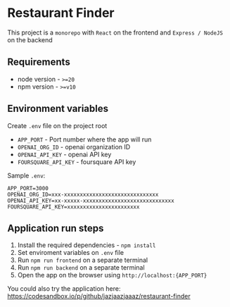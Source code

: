 # Restaurant Finder

This project is a `monorepo` with `React` on the frontend and `Express / NodeJS` on the backend

## Requirements
- node version - `>=20`
- npm version - `>=v10`

## Environment variables

Create `.env` file on the project root

- `APP_PORT` - Port number where the app will run
- `OPENAI_ORG_ID` - openai organization ID
- `OPENAI_API_KEY` - openai API key
- `FOURSQUARE_API_KEY` - foursquare API key


Sample `.env`:
```
APP_PORT=3000
OPENAI_ORG_ID=xxx-xxxxxxxxxxxxxxxxxxxxxxxxxxxxxx
OPENAI_API_KEY=xx-xxxxx-xxxxxxxxxxxxxxxxxxxxxxxxxxxxx
FOURSQUARE_API_KEY=xxxxxxxxxxxxxxxxxxxxxxx
```

## Application run steps
1. Install the required dependencies - `npm install`
2. Set enviroment variables on `.env` file
3. Run `npm run frontend` on a separate terminal
4. Run `npm run backend` on a separate terminal
5. Open the app on the browser using `http://localhost:{APP_PORT}` 

You could also try the application here: https://codesandbox.io/p/github/jazjaazjaaaz/restaurant-finder
